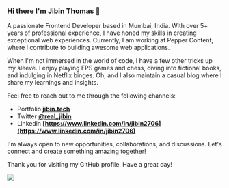 ### Hi there I'm Jibin Thomas 👋
A passionate Frontend Developer based in Mumbai, India. With over 5+ years of professional experience, I have honed my skills in creating exceptional web experiences. Currently, I am working at Pepper Content, where I contribute to building awesome web applications.


When I'm not immersed in the world of code, I have a few other tricks up my sleeve. I enjoy playing FPS games and chess, diving into fictional books, and indulging in Netflix binges. Oh, and I also maintain a casual blog where I share my learnings and insights.

Feel free to reach out to me through the following channels:
- Portfolio **[jibin.tech](https://jibin.tech)**
- Twitter **[@real_jibin](https://twitter.com/real_jibin)**
- Linkedin **[https://www.linkedin.com/in/jibin2706](https://www.linkedin.com/in/jibin2706)**

I'm always open to new opportunities, collaborations, and discussions. Let's connect and create something amazing together!

Thank you for visiting my GitHub profile. Have a great day!

![](https://komarev.com/ghpvc/?username=jibin2706&label=Views)

